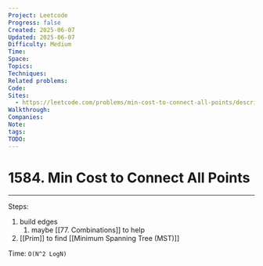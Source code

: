 ```yaml
---
Project: Leetcode
Progress: false
Created: 2025-06-07
Updated: 2025-06-07
Difficulty: Medium
Time: 
Space: 
Topics: 
Techniques: 
Related problems: 
Code: 
Sites:
  - https://leetcode.com/problems/min-cost-to-connect-all-points/description/
Walkthrough: 
Companies: 
Note: 
tags: 
TODO: 
---
```

# 1584. Min Cost to Connect All Points
---
Steps:
1. build edges
	1. maybe [[77. Combinations]] to help
2. [[Prim]] to find [[Minimum Spanning Tree (MST)]]

Time: `O(N^2 LogN)`
